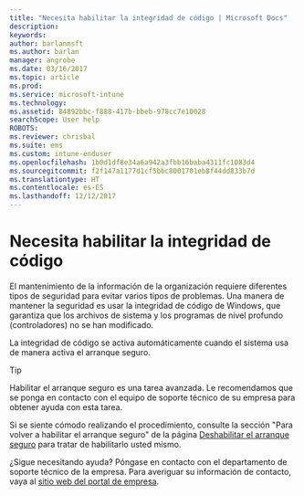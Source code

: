 ```yaml
---
title: "Necesita habilitar la integridad de código | Microsoft Docs"
description: 
keywords: 
author: barlanmsft
ms.author: barlan
manager: angrobe
ms.date: 03/16/2017
ms.topic: article
ms.prod: 
ms.service: microsoft-intune
ms.technology: 
ms.assetid: 84892bbc-f888-417b-bbeb-978cc7e10028
searchScope: User help
ROBOTS: 
ms.reviewer: chrisbal
ms.suite: ems
ms.custom: intune-enduser
ms.openlocfilehash: 1b0d1df8e34a6a942a3fbb16baba4311fc1083d4
ms.sourcegitcommit: f2f147a1177d1cf5bbc8001701eb8f44dd833b7d
ms.translationtype: HT
ms.contentlocale: es-ES
ms.lasthandoff: 12/12/2017
---
```

# <a name="you-need-to-enable-code-integrity"></a>Necesita habilitar la integridad de código

El mantenimiento de la información de la organización requiere diferentes tipos de seguridad para evitar varios tipos de problemas. Una manera de mantener la seguridad es usar la integridad de código de Windows, que garantiza que los archivos de sistema y los programas de nivel profundo (controladores) no se han modificado.

La integridad de código se activa automáticamente cuando el sistema usa de manera activa el arranque seguro.

> [!Tip]
> Habilitar el arranque seguro es una tarea avanzada. Le recomendamos que se ponga en contacto con el equipo de soporte técnico de su empresa para obtener ayuda con esta tarea.

Si se siente cómodo realizando el procedimiento, consulte la sección "Para volver a habilitar el arranque seguro" de la página [Deshabilitar el arranque seguro](https://msdn.microsoft.com/library/windows/hardware/dn898540(v=vs.85).aspx) para tratar de habilitarlo usted mismo.

¿Sigue necesitando ayuda? Póngase en contacto con el departamento de soporte técnico de la empresa. Para averiguar su información de contacto, vaya al [sitio web del portal de empresa](https://portal.manage.microsoft.com#HelpDeskDialog).
